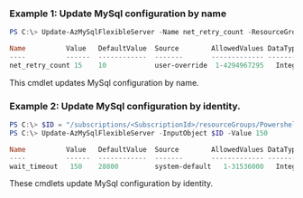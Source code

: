 ### Example 1: Update MySql configuration by name
```powershell
PS C:\> Update-AzMySqlFlexibleServer -Name net_retry_count -ResourceGroupName PowershellMySqlTest -ServerName mysql-test -Value 15

Name          Value   DefaultValue  Source        AllowedValues DataType
----          ------  ------------  -------       ------------- ---------
net_retry_count 15    10            user-override  1-4294967295   Integer
```

This cmdlet updates MySql configuration by name.

### Example 2: Update MySql configuration by identity.
```powershell
PS C:\> $ID = "/subscriptions/<SubscriptionId>/resourceGroups/PowershellMySqlTest/providers/Microsoft.DBForMySql/flexibleServers/mysql-test/configurations/wait_timeout"
PS C:\> Update-AzMySqlFlexibleServer -InputObject $ID -Value 150

Name          Value   DefaultValue  Source        AllowedValues DataType
----          ------  ------------  -------       ------------- ---------
wait_timeout   150    28800         system-default   1-31536000   Integer
```

These cmdlets update MySql configuration by identity.


